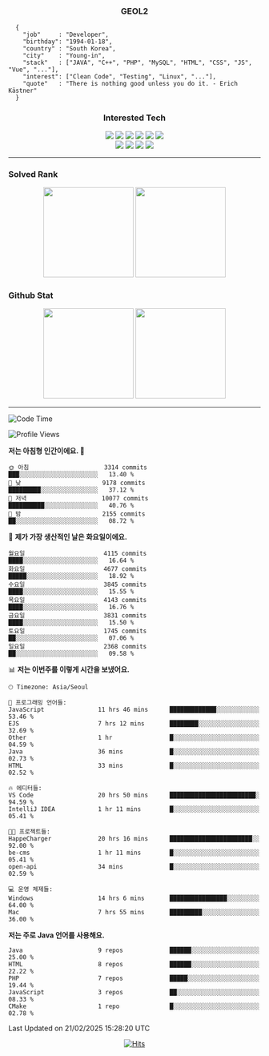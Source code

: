 <div align="center">

  ### GEOL2
</div>

```
  {
    "job"     : "Developer",
    "birthday": "1994-01-18",
    "country" : "South Korea",
    "city"    : "Young-in",
    "stack"   : ["JAVA", "C++", "PHP", "MySQL", "HTML", "CSS", "JS", "Vue", "..."],
    "interest": ["Clean Code", "Testing", "Linux", "..."], 
    "quote"   : "There is nothing good unless you do it. - Erich Kästner"
  }
  ```
  
<div align="center">
  
  ### Interested Tech
  
  <img src="https://img.shields.io/badge/Laravel-F05340?style=flat-square&logo=Laravel&logoColor=white">
  <img src="https://img.shields.io/badge/SpringBoot-6DB33F?style=flat-square&logo=SpringBoot&logoColor=white">
  <img src="https://img.shields.io/badge/-NestJs-ea2845?style=flat-square&logo=nestjs&logoColor=white">
  <img src="https://img.shields.io/badge/Express-000000?style=flat-square&logo=Express&logoColor=white">
  <img src="https://img.shields.io/badge/Three.js-000000?style=flat-square&logo=Three.js&logoColor=white">
  <img src="https://img.shields.io/badge/OpenAI-%23412991?style=flat-square&logo=openai&logoColor=white">
  <br>
  <img src="https://img.shields.io/badge/Java-ED8B00?style=flat-square&logo=openjdk&logoColor=white">
  <img src="https://img.shields.io/badge/JavaScript-F7DF1E?style=flat-square&logo=JavaScript&logoColor=black">
  <img src="https://img.shields.io/badge/TypeScript-007acc?style=flat-square&logo=TypeScript&logoColor=black">
  <img src="https://img.shields.io/badge/MySQL-4479A1?style=flat-square&logo=mysql&logoColor=white"><br>

</div>

------------

  ### Solved Rank
  
  <div align="center">
    <img height="180em" src="https://mazassumnida.wtf/api/v2/generate_badge?boj=geol2">
    <img height="180em" src="https://leetcard.jacoblin.cool/Geol2?theme=light&font=Gugi&border=0&radius=20">
  </div>
  
  ### Github Stat 
  <div align="center">
    <img height="180em" src="https://github-readme-stats-git-masterrstaa-rickstaa.vercel.app/api?username=geol2&show_icons=true&theme=dark">
    <img height="180em" src="https://github-readme-stats-git-masterrstaa-rickstaa.vercel.app/api/top-langs/?username=geol2&show_icons=true&hide=css,scss,html&layout=compact&theme=dark&count_private=true&langs_count=8">
  </div>
  
------------
<!--START_SECTION:waka-->
![Code Time](http://img.shields.io/badge/Code%20Time-3%2C941%20hrs%206%20mins-blue)

![Profile Views](http://img.shields.io/badge/Profile%20Views-3-blue)

**저는 아침형 인간이에요. 🐤** 

```text
🌞 아침                     3314 commits        ███░░░░░░░░░░░░░░░░░░░░░░   13.40 % 
🌆 낮　                     9178 commits        █████████░░░░░░░░░░░░░░░░   37.12 % 
🌃 저녁                     10077 commits       ██████████░░░░░░░░░░░░░░░   40.76 % 
🌙 밤　                     2155 commits        ██░░░░░░░░░░░░░░░░░░░░░░░   08.72 % 
```
📅 **제가 가장 생산적인 날은 화요일이에요.** 

```text
월요일                      4115 commits        ████░░░░░░░░░░░░░░░░░░░░░   16.64 % 
화요일                      4677 commits        █████░░░░░░░░░░░░░░░░░░░░   18.92 % 
수요일                      3845 commits        ████░░░░░░░░░░░░░░░░░░░░░   15.55 % 
목요일                      4143 commits        ████░░░░░░░░░░░░░░░░░░░░░   16.76 % 
금요일                      3831 commits        ████░░░░░░░░░░░░░░░░░░░░░   15.50 % 
토요일                      1745 commits        ██░░░░░░░░░░░░░░░░░░░░░░░   07.06 % 
일요일                      2368 commits        ██░░░░░░░░░░░░░░░░░░░░░░░   09.58 % 
```


📊 **저는 이번주를 이렇게 시간을 보냈어요.** 

```text
🕑︎ Timezone: Asia/Seoul

💬 프로그래밍 언어들: 
JavaScript               11 hrs 46 mins      █████████████░░░░░░░░░░░░   53.46 % 
EJS                      7 hrs 12 mins       ████████░░░░░░░░░░░░░░░░░   32.69 % 
Other                    1 hr                █░░░░░░░░░░░░░░░░░░░░░░░░   04.59 % 
Java                     36 mins             █░░░░░░░░░░░░░░░░░░░░░░░░   02.73 % 
HTML                     33 mins             █░░░░░░░░░░░░░░░░░░░░░░░░   02.52 % 

🔥 에디터들: 
VS Code                  20 hrs 50 mins      ████████████████████████░   94.59 % 
IntelliJ IDEA            1 hr 11 mins        █░░░░░░░░░░░░░░░░░░░░░░░░   05.41 % 

🐱‍💻 프로젝트들: 
HappeCharger             20 hrs 16 mins      ███████████████████████░░   92.00 % 
be-cms                   1 hr 11 mins        █░░░░░░░░░░░░░░░░░░░░░░░░   05.41 % 
open-api                 34 mins             █░░░░░░░░░░░░░░░░░░░░░░░░   02.59 % 

💻 운영 체제들: 
Windows                  14 hrs 6 mins       ████████████████░░░░░░░░░   64.00 % 
Mac                      7 hrs 55 mins       █████████░░░░░░░░░░░░░░░░   36.00 % 
```

**저는 주로 Java 언어를 사용해요.** 

```text
Java                     9 repos             ██████░░░░░░░░░░░░░░░░░░░   25.00 % 
HTML                     8 repos             ██████░░░░░░░░░░░░░░░░░░░   22.22 % 
PHP                      7 repos             █████░░░░░░░░░░░░░░░░░░░░   19.44 % 
JavaScript               3 repos             ██░░░░░░░░░░░░░░░░░░░░░░░   08.33 % 
CMake                    1 repo              █░░░░░░░░░░░░░░░░░░░░░░░░   02.78 % 
```




 Last Updated on 21/02/2025 15:28:20 UTC
<!--END_SECTION:waka-->

<div align="center">
  
  [![Hits](https://hits.seeyoufarm.com/api/count/incr/badge.svg?url=https%3A%2F%2Fgithub.com%2Fgeol2&count_bg=%2379C83D&title_bg=%23555555&icon=myspace.svg&icon_color=%23E7E7E7&title=hits&edge_flat=false)](https://hits.seeyoufarm.com)
  
</div>

<!--
**Geol2/Geol2** is a ✨ _special_ ✨ repository because its `README.md` (this file) appears on your GitHub profile.

Here are some ideas to get you started:
- 🔭 I’m currently working on ...
- 🌱 I’m currently learning ...
- 👯 I’m looking to collaborate on ...
- 🤔 I’m looking for help with ...
- 💬 Ask me about ...
- 📫 How to reach me: ...
- 😄 Pronouns: ...
- ⚡ Fun fact: ...
-->
